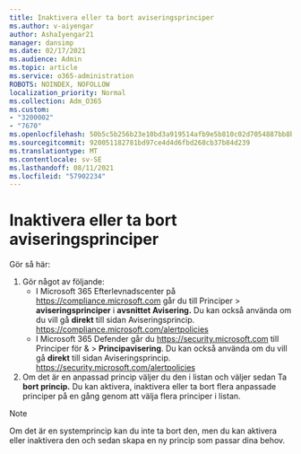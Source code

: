 ```yaml
---
title: Inaktivera eller ta bort aviseringsprinciper
ms.author: v-aiyengar
author: AshaIyengar21
manager: dansimp
ms.date: 02/17/2021
ms.audience: Admin
ms.topic: article
ms.service: o365-administration
ROBOTS: NOINDEX, NOFOLLOW
localization_priority: Normal
ms.collection: Adm_O365
ms.custom:
- "3200002"
- "7670"
ms.openlocfilehash: 50b5c5b256b23e10bd3a919514afb9e5b810c02d7054887bb8bb191e21a0c81e
ms.sourcegitcommit: 920051182781bd97ce4d4d6fbd268cb37b84d239
ms.translationtype: MT
ms.contentlocale: sv-SE
ms.lasthandoff: 08/11/2021
ms.locfileid: "57902234"
---
```

# <a name="turn-off-or-delete-alert-policies"></a>Inaktivera eller ta bort aviseringsprinciper

Gör så här:

1. Gör något av följande:
   - I Microsoft 365 Efterlevnadscenter på <https://compliance.microsoft.com> går du till Principer  \> **aviseringsprinciper** i **avsnittet Avisering.** Du kan också använda om du vill gå **direkt** till sidan Aviseringsprincip. <https://compliance.microsoft.com/alertpolicies>
   - I Microsoft 365 Defender går du <https://security.microsoft.com> till Principer för &  \> **Principavisering**. Du kan också använda om du vill gå **direkt** till sidan Aviseringsprincip. <https://security.microsoft.com/alertpolicies>
2. Om det är en anpassad princip väljer du den i listan och väljer sedan Ta **bort princip.** Du kan aktivera, inaktivera eller ta bort flera anpassade principer på en gång genom att välja flera principer i listan.

> [!NOTE]
> Om det är en systemprincip kan du inte ta bort den, men du kan aktivera eller inaktivera den och sedan skapa en ny princip som passar dina behov.
